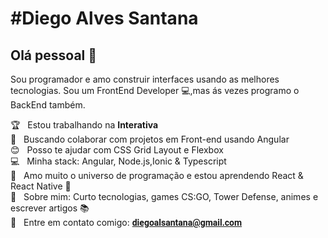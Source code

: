 
<link href="https://fonts.googleapis.com/css2?family=Roboto:wght@300&display=swap" rel="stylesheet">
 <h1> #Diego Alves Santana </h1>

## Olá pessoal 👋
Sou programador e amo construir interfaces usando as melhores tecnologias.
Sou um FrontEnd Developer :computer:,mas ás vezes programo o BackEnd também.

 :trophy:  &nbsp; Estou trabalhando na **Interativa**
 <br/> :purple_heart: &nbsp; Buscando colaborar com projetos em Front-end usando Angular
 <br/> :blush: &nbsp; Posso te ajudar com CSS Grid Layout e Flexbox
 <br/> :computer: &nbsp; Minha stack: Angular, Node.js,Ionic & Typescript
 <br/> :rocket: &nbsp; Amo muito o universo de programação e estou aprendendo React & React Native :purple_heart: 
 <br/> 💬  &nbsp; Sobre mim: Curto tecnologias, games CS:GO, Tower Defense, animes e escrever artigos :books:
 <br/> :email: &nbsp; Entre em contato comigo: <strong style="font-family: 'Roboto', sans-serif;"> diegoalsantana@gmail.com </strong>


